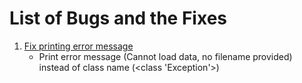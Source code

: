 # List of Bugs and the Fixes

1. [Fix printing error message](https://github.com/ekaakurniawan/nd303-c1-advanced-python-techniques-project-starter/commit/9ff2efa1e20406f52d939b5253762cf570eb38f6)
   - Print error message (Cannot load data, no filename provided) instead of class name (<class 'Exception'>)
